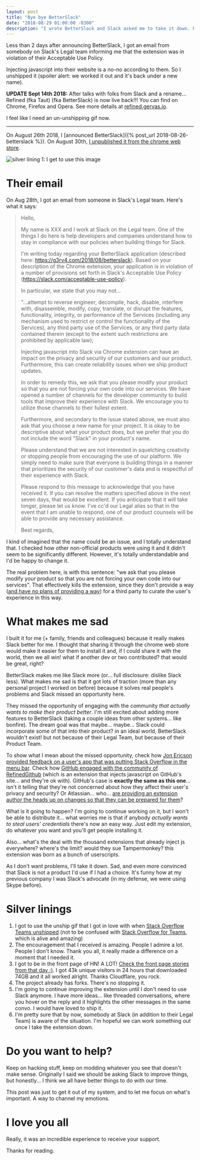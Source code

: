 ```yaml
---
layout: post
title: "Bye bye BetterSlack"
date: "2018-08-29 01:00:00 -0300"
description: "I wrote BetterSlack and Slack asked me to take it down. Find the story here."
---
```

Less than 2 days after announcing BetterSlack, I got an email from somebody on Slack's Legal team informing me that the extension was in violation of their Acceptable Use Policy.

Injecting javascript into their website is a no-no according to them. So I unshipped it (spoiler alert: we worked it out and it's back under a new name).

<!--more-->

**UPDATE Sept 14th 2018:** After talks with folks from Slack and a rename... Refined (fka Taut) (fka BetterSlack) is now live back!!! You can find on Chrome, Firefox and Opera. See more details at [refined.gervas.io](https://refined.gervas.io).

I feel like I need an un-unshipping gif now.

---

On August 26th 2018, I [announced BetterSlack]({% post_url 2018-08-26-betterslack %}). On August 30th, [I unpublished it from the chrome web store](https://twitter.com/g3rv4/status/1035256960038449152).

![silver lining 1: I get to use this image](/public/images/unship.gif)

# Their email

On Aug 28th, I got an email from someone in Slack's Legal team. Here's what it says:

> Hello,
>
> My name is XXX and I work at Slack on the Legal team. One of the things I do here is help developers and companies understand how to stay in compliance with our policies when building things for Slack.
>
> I'm writing today regarding your BetterSlack application (described here: https://g3rv4.com/2018/08/betterslack). Based on your description of the Chrome extension, your application is in violation of a number of provisions set forth in Slack's Acceptable Use Policy (https://slack.com/acceptable-use-policy).
>
> In particular, we state that you may not...
>
> "...attempt to reverse engineer, decompile, hack, disable, interfere with, disassemble, modify, copy, translate, or disrupt the features, functionality, integrity, or performance of the Services (including any mechanism used to restrict or control the functionality of the Services), any third party use of the Services, or any third party data contained therein (except to the extent such restrictions are prohibited by applicable law);
>
> Injecting javascript into Slack via Chrome extension can have an impact on the privacy and security of our customers and our product. Furthermore, this can create reliability issues when we ship product updates.
>
> In order to remedy this, we ask that you please modify your product so that you are not forcing your own code into our services. We have opened a number of channels for the developer community to build tools that improve their experience with Slack. We encourage you to utilize those channels to their fullest extent.
>
> Furthermore, and secondary to the issue stated above, we must also ask that you choose a new name for your project. It is okay to be descriptive about what your product does, but we prefer that you do not include the word "Slack" in your product's name.
>
> Please understand that we are not interested in squelching creativity or stopping people from encouraging the use of our platform. We simply need to make sure that everyone is building things in a manner that prioritizes the security of our customer's data and is respectful of their experience with Slack.
>
> Please respond to this message to acknowledge that you have received it. If you can resolve the matters specified above in the next seven days, that would be excellent. If you anticipate that it will take longer, please let us know. I've cc'd our Legal alias so that in the event that I am unable to respond, one of our product counsels will be able to provide any necessary assistance.
>
> Best regards,

I kind of imagined that the name could be an issue, and I totally understand that. I checked how other non-official products were using it and it didn't seem to be significantly different. However, it's totally understandable and I'd be happy to change it.

The real problem here, is with this sentence: "we ask that you please modify your product so that you are not forcing your own code into our services". That effectively kills the extension, since they don't provide a way ([and have no plans of providing a way](https://twitter.com/SlackHQ/status/1033369811965886464)) for a third party to curate the user's experience in this way.

# What makes me sad

I built it for me (+ family, friends and colleagues) because it really makes Slack better for me. I thought that sharing it through the chrome web store would make it easier for them to install it and, if I could share it with the world, then we all win! what if another dev or two contributed? that would be great, right?

BetterSlack makes me like Slack more (or... full disclosure: dislike Slack less). What makes me sad is that it got lots of traction (more than any personal project I worked on before) because it solves real people's problems and Slack missed an opportunity here.

They missed the opportunity of engaging with the community *that actually wants to make their product better*. I'm still excited about adding more features to BetterSlack (taking a couple ideas from other systems... like bonfire). The dream goal was that maybe... maybe... Slack could incorporate some of that into their product? in an ideal world, BetterSlack wouldn't exist! but not because of their Legal Team, but because of their Product Team.

To show what I mean about the missed opportunity, check how [Jon Ericson provided feedback on a user's app that was putting Stack Overflow in the menu bar](https://stackapps.com/a/8016/48463). Check how [GitHub engaged with the community of RefinedGithub](https://github.com/refined-github/refined-github/issues/1469) (which is an extension that injects javascript on GitHub's site... and they're ok with). GitHub's case is **exactly the same as this one**... isn't it telling that they're not concerned about how they affect their user's privacy and security? Or Atlassian... who... [are providing an extension author the heads up on changes so that they can be prepared for them](https://jira.atlassian.com/browse/BCLOUD-15474)?

What is it going to happen? I'm going to continue working on it, but I won't be able to distribute it... what worries me is that if anybody *actually wants to steal users' credentials* there's now an easy way. Just edit my extension, do whatever you want and you'll get people installing it.

Also... what's the deal with the thousand extensions that already inject js everywhere? where's the limit? would they sue Tampermonkey? this extension was born as a bunch of userscripts.

As I don't want problems, I'll take it down. Sad, and even more convinced that Slack is not a product I'd use if I had a choice. It's funny how at my previous company I was Slack's advocate (in my defense, we were using Skype before).

# Silver linings

1. I got to use the unship gif that I got in love with when [Stack Overflow Teams unshipped](https://meta.stackoverflow.com/q/330427/920295) (not to be confused with [Stack Overflow for Teams](https://stackoverflow.co/teams/), which is alive and amazing)
2. The encouragement that I received is amazing. People I admire a lot. People I don't know. Thank you all, it really made a difference on a moment that I needed it.
3. I got to be in the front page of HN! A LOT! [Check the front page stories from that day :)](https://news.ycombinator.com/front?day=2018-08-29). I got 43k unique visitors in 24 hours that downloaded 74GB and it all worked alright. Thanks Cloudflare, you rock.
4. The project already has forks. There's no stopping it.
5. I'm going to continue improving the extension until I don't need to use Slack anymore. I have more ideas... like threaded conversations, where you hover on the reply and it highlights the other messages in the same convo. I would have loved to ship it.
6. I'm pretty sure that by now, somebody at Slack (in addition to their Legal Team) is aware of the situation. I'm hopeful we can work something out once I take the extension down.

# Do you want to help?

Keep on hacking stuff, keep on modding whatever you see that doesn't make sense. Originally I said we should be asking Slack to improve things, but honestly... I think we all have better things to do with our time.

This post was just to get it out of my system, and to let me focus on what's important. A way to channel my emotions.

# I love you all

Really, it was an incredible experience to receive your support.

Thanks for reading.
